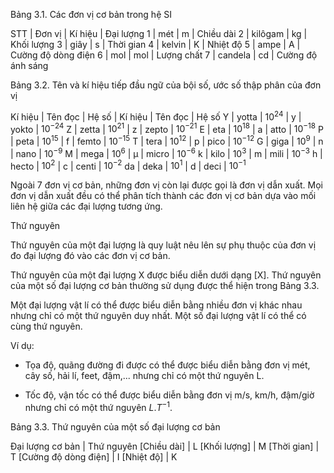 Bảng 3.1. Các đơn vị cơ bản trong hệ SI

STT | Đơn vị | Kí hiệu | Đại lượng
1 | mét | m | Chiều dài
2 | kilôgam | kg | Khối lượng
3 | giây | s | Thời gian
4 | kelvin | K | Nhiệt độ
5 | ampe | A | Cường độ dòng điện
6 | mol | mol | Lượng chất
7 | candela | cd | Cường độ ánh sáng

Bảng 3.2. Tên và kí hiệu tiếp đầu ngữ của bội số, ước số thập phân của đơn vị

Kí hiệu | Tên đọc | Hệ số | Kí hiệu | Tên đọc | Hệ số
Y | yotta | $10^{24}$ | y | yokto | $10^{-24}$
Z | zetta | $10^{21}$ | z | zepto | $10^{-21}$
E | eta | $10^{18}$ | a | atto | $10^{-18}$
P | peta | $10^{15}$ | f | femto | $10^{-15}$
T | tera | $10^{12}$ | p | pico | $10^{-12}$
G | giga | $10^9$ | n | nano | $10^{-9}$
M | mega | $10^6$ | μ | micro | $10^{-6}$
k | kilo | $10^3$ | m | mili | $10^{-3}$
h | hecto | $10^2$ | c | centi | $10^{-2}$
da | deka | $10^1$ | d | deci | $10^{-1}$

Ngoài 7 đơn vị cơ bản, những đơn vị còn lại được gọi là đơn vị dẫn xuất. Mọi đơn vị dẫn xuất đều có thể phân tích thành các đơn vị cơ bản dựa vào mối liên hệ giữa các đại lượng tương ứng.

Thứ nguyên

Thứ nguyên của một đại lượng là quy luật nêu lên sự phụ thuộc của đơn vị đo đại lượng đó vào các đơn vị cơ bản.

Thứ nguyên của một đại lượng X được biểu diễn dưới dạng [X]. Thứ nguyên của một số đại lượng cơ bản thường sử dụng được thể hiện trong Bảng 3.3.

Một đại lượng vật lí có thể được biểu diễn bằng nhiều đơn vị khác nhau nhưng chỉ có một thứ nguyên duy nhất. Một số đại lượng vật lí có thể có cùng thứ nguyên.

Ví dụ:

- Tọa độ, quãng đường đi được có thể được biểu diễn bằng đơn vị mét, cây số, hải lí, feet, đậm,... nhưng chỉ có một thứ nguyên L.

- Tốc độ, vận tốc có thể được biểu diễn bằng đơn vị m/s, km/h, đậm/giờ nhưng chỉ có một thứ nguyên $L.T^{-1}$.

Bảng 3.3. Thứ nguyên của một số đại lượng cơ bản

Đại lượng cơ bản | Thứ nguyên
[Chiều dài] | L
[Khối lượng] | M
[Thời gian] | T
[Cường độ dòng điện] | I
[Nhiệt độ] | K
